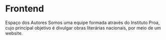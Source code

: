 # Frontend
Espaço dos Autores Somos uma equipe formada através do Instituto Proa, cujo principal objetivo é divulgar obras literárias nacionais, por meio de um website.
